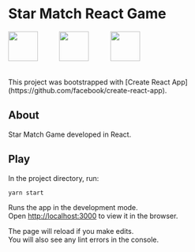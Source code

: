 # Star Match React Game

<img height=60 src="https://cdn.jsdelivr.net/gh/devicons/devicon/icons/react/react-original-wordmark.svg" />&nbsp;&nbsp;&nbsp;&nbsp;&nbsp;&nbsp;&nbsp;&nbsp;&nbsp;&nbsp;
<img height=60 src="https://cdn.jsdelivr.net/gh/devicons/devicon/icons/typescript/typescript-plain.svg" />&nbsp;&nbsp;&nbsp;&nbsp;&nbsp;&nbsp;&nbsp;&nbsp;&nbsp;&nbsp;
<img height=60 src="https://cdn.jsdelivr.net/gh/devicons/devicon/icons/css3/css3-plain-wordmark.svg" />

</br>
This project was bootstrapped with [Create React App](https://github.com/facebook/create-react-app).

## About

Star Match Game developed in React.

## Play

In the project directory, run:

`yarn start`

Runs the app in the development mode.\
Open [http://localhost:3000](http://localhost:3000) to view it in the browser.

The page will reload if you make edits.\
You will also see any lint errors in the console.
